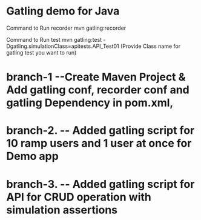 # Gatling demo for Java

Command to Run recorder
mvn gatling:recorder

Command to Run test
mvn gatling:test -Dgatling.simulationClass=apitests.API_Test01 (Provide Class name for gatling test you want to run)




# branch-1  --Create Maven Project & Add gatling conf, recorder conf and gatling Dependency in pom.xml, 
# branch-2. -- Added gatling script for 10 ramp users and 1 user at once for Demo app
# branch-3. -- Added gatling script for API for CRUD operation with simulation assertions


